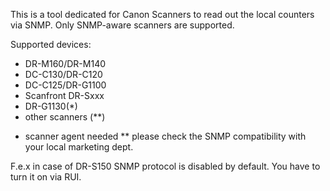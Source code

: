 This is a tool dedicated for Canon Scanners to read out the local counters via SNMP. Only SNMP-aware scanners are supported.

Supported devices:
- DR-M160/DR-M140
- DC-C130/DR-C120
- DC-C125/DR-G1100
- Scanfront DR-Sxxx
- DR-G1130(*)
- other scanners (**)

* scanner agent needed
** please check the SNMP compatibility with your local marketing dept.

F.e.x in case of DR-S150 SNMP protocol is disabled by default.
You have to turn it on via RUI.
